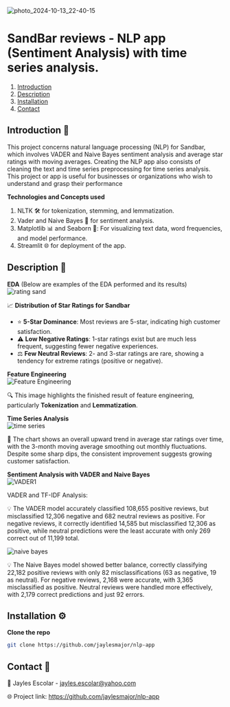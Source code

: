 ![photo_2024-10-13_22-40-15](https://github.com/user-attachments/assets/063ed929-b3cf-4d7b-8e92-3a18bc4e85d8)


# SandBar reviews -  NLP app (Sentiment Analysis) with time series analysis.
1. [Introduction](#introduction-)  
2. [Description](#description-)  
3. [Installation](#installation-)  
4. [Contact](#contact-)  

## Introduction 📝  
This project concerns natural language processing (NLP) for Sandbar, which involves VADER and Naive Bayes sentiment analysis and average star ratings with moving averages. Creating the NLP app also consists of cleaning the text and time series preprocessing for time series analysis. This project or app is useful for businesses or organizations who wish to understand and grasp their performance 

**Technologies and Concepts used**  
1. NLTK 🛠️ for tokenization, stemming, and lemmatization.  
2. Vader and Naive Bayes 💬 for sentiment analysis.  
3. Matplotlib 📊 and Seaborn 🎨: For visualizing text data, word frequencies, and model performance.  
4. Streamlit 🌐 for deployment of the app.  

## Description 🎯  
**EDA** (Below are examples of the EDA performed and its results)  
![rating sand](https://github.com/user-attachments/assets/0c87e568-d2c3-42c2-990a-2a4010f7681b)  

📈 **Distribution of Star Ratings for Sandbar**  
- ⭐️ **5-Star Dominance**: Most reviews are 5-star, indicating high customer satisfaction.  
- ⚠️ **Low Negative Ratings**: 1-star ratings exist but are much less frequent, suggesting fewer negative experiences.  
- ⚖️ **Few Neutral Reviews**: 2- and 3-star ratings are rare, showing a tendency for extreme ratings (positive or negative).  

**Feature Engineering**  
![Feature Engineering](https://github.com/user-attachments/assets/5938adaa-810b-4a2d-9856-74b65d4f98d7)  

🔍 This image highlights the finished result of feature engineering, particularly **Tokenization** and **Lemmatization**.  

**Time Series Analysis**  
![time series](https://github.com/user-attachments/assets/bce7cee1-43ac-45a3-a69f-ee78a39e3837)  

📆 The chart shows an overall upward trend in average star ratings over time, with the 3-month moving average smoothing out monthly fluctuations. Despite some sharp dips, the consistent improvement suggests growing customer satisfaction.

**Sentiment Analysis with VADER and Naive Bayes**  
![VADER1](https://github.com/user-attachments/assets/05e459f3-85ad-4f47-b0f5-676cf4baacaa)


VADER and TF-IDF Analysis:

💡 The VADER model accurately classified 108,655 positive reviews, but misclassified 12,306 negative and 682 neutral reviews as positive. For negative reviews, it correctly identified 14,585 but misclassified 12,306 as positive, while neutral predictions were the least accurate with only 269 correct out of 11,199 total.

![naive bayes](https://github.com/user-attachments/assets/a56b3f93-d275-46ea-a0fa-1f4c12fefb1c)

💡 The Naive Bayes model showed better balance, correctly classifying 22,182 positive reviews with only 82 misclassifications (63 as negative, 19 as neutral). For negative reviews, 2,168 were accurate, with 3,365 misclassified as positive. Neutral reviews were handled more effectively, with 2,179 correct predictions and just 92 errors.







## Installation ⚙️  

**Clone the repo**  
```bash  
git clone https://github.com/jaylesmajor/nlp-app  
```

## Contact 📧
📌 Jayles Escolar - jayles.escolar@yahoo.com

🌐 Project link: https://github.com/jaylesmajor/nlp-app

